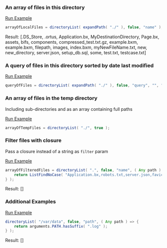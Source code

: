 ### An array of files in this directory



<a href="https://try.boxlang.io/?code=eJxLLCpKrPRP88lPTsxxy8xJLVawVUjJLEpNLskvqvTJLC7RUEitKEjMSwlILMnQUFDS01dS0NRRSEvMKU7VUVDKS8xNBQpYcwEAo5oXPg%3D%3D" target="_blank">Run Example</a>

```java
arrayOfLocalFiles = directoryList( expandPath( "./" ), false, "name" );

```

Result: [.DS_Store, .ortus, Application.bx, MyDestinationDirectory, Page.bx, assets, bifs, components, compressed_test.txt.gz, example.bxm, example.bxm, filepath, images, index.bxm, myNewFileName.txt, new, new_directory, server.json, setup_db.sql, some, test.txt, testcase.txt]

### A query of files in this directory sorted by date last modified



<a href="https://try.boxlang.io/?code=eJwrLE0tqvRPc8vMSS1WsFVIySxKTS7JL6r0ySwu0VBIrShIzEsJSCzJ0FBQ0tNXUtDUUUhLzClO1VFQKgTpVAIyQNglsSTVJ7G4xDc%2FJTMtMzVFwcU12Bmo3JoLAELdHpE%3D" target="_blank">Run Example</a>

```java
queryOfFiles = directoryList( expandPath( "./" ), false, "query", "", "DateLastModified DESC" );

```

### An array of files in the temp directory

Including sub-directories and as an array containing full paths

<a href="https://try.boxlang.io/?code=eJxLLCpKrPRPC0nNLXDLzEktVrBVSMksSk0uyS%2Bq9MksLtFQUNLTV9JRKCkqTVXQtOYCAKoOD88%3D" target="_blank">Run Example</a>

```java
arrayOfTempFiles = directoryList( "./", true );

```


### Filter files with closure

Pass a closure instead of a string as `filter` param

<a href="https://try.boxlang.io/?code=eJwljUsKg0AQRNfxFI0rA8NcIBiQRFf5QG7Qji1O0Bnp7gQl5O4ZyaaKgno8ZMb13jd%2BVGLqUpNACZ1nchp5vXjRAnKbG%2BhxFDKQB5wozQKqsMKMOsAeyiN8sh2TvjjAxjQ%2BdLd4QqFEV%2FM8eofqY7DtYji2UcXqokaI38T2KTGYHt%2FepUcKYwdF50jEPOrqfK3t1CXlX3bIvlv8AAO8Pew%3D" target="_blank">Run Example</a>

```java
arrayOfFilteredFiles = directoryList( ".", false, "name", ( Any path ) => {
	return ListFindNoCase( "Application.bx,robots.txt,server.json,favicon.ico,.htaccess,README.md", path );
} );

```

Result: []

### Additional Examples

<a href="https://try.boxlang.io/?code=eJxLySxKTS7JL6r0ySwu0VBQ0i9LLNJPSSxJVNJRSEvMKU7VUVAqSCzJAHI1FBzzKhVAHAVNBVs7hWouzqLUktKiPIXEovTS3NS8kmK9AMcQD72MxOLg0rS0zAqgeXo5%2BelKCprWXLUgAgDHRiJT" target="_blank">Run Example</a>

```java
directoryList( "/var/data", false, "path", ( Any path ) => {
	return arguments.PATH.hasSuffix( ".log" );
} );

```

Result: []

